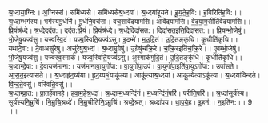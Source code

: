 

  
श्र॒ध्दाया॒ग्नि:। अ॒ग्निस्सं। समि॑ध्यसे। समि॑ध्यसेश्र॒ध्दया॑। श्र॒ध्दया॑हूयते। हू॒य॒ते॒ह॒वि:। ह॒विरिति॑ह॒वि:।। श्र॒ध्दाम्भग॑स्य। भग॑स्यमू॒र्धनि॑। मू॒र्धनि॒वच॑सा। वच॒सावे॑दयामसि। आवे॑दयामसि। वे॒द॒या॒म॒सीति॑वेदयामसि।।  
प्रि॒यंश्र॑ध्दे। श्र॒ध्दे॒दद॑त:। दद॑त:प्रि॒यं। प्रि॒यंश्र॑ध्दे। श्र॒ध्दे॒दिदा॑सत:। दिदा॑सत॒इति॒दिदा॑सत:।। प्रि॒यम्भो॒जेषु॑। भो॒जेषु॒यज्व॑सु। यज्व॑स्वि॒दं। यज्व॒स्विति॒यज्व॑ऽसु। इ॒दम्मे॑। म॒उ॒दि॒तं। उ॒दि॒तङ्कृ॑धि। कृ॒धीति॑कृधि।।  
यथा॑दे॒वा:। दे॒वाअसु॑रेषु। असु॑रेषुश्र॒ध्दां। श्र॒ध्दामु॒ग्रेषु॑। उ॒ग्रेषु॑चक्रि॒रे। च॒क्रि॒रइति॑च॒क्रि॒रे।। ए॒वम्भो॒जेषु॑। भो॒जेषु॒यज्व॑सु। यज्व॑स्व॒स्माकं॑। यज्व॒स्विति॒यज्व॑ऽसु। अ॒स्माक॑मुदि॒तं। उ॒दि॒तङ्कृ॑धि। कृ॒धीति॑कृधि।।  
श्र॒ध्दान्दे॒वा:। दे॒वायज॑माना:। यज॑मानावा॒युगो॑पा:। वा॒युगो॑पा॒उप॑। वा॒युगो॑पा॒इति॑वा॒युऽगो॑पा:। उपा॑सते। आ॒स॒त॒इत्या॑सते।। श्र॒ध्दांहृ॑द॒य्य॑या। हृ॒द॒य्य१॒॑याकू॑त्या। आकू॑त्याश्र॒ध्दया॑। आकू॒त्येत्याऽकू॑त्या। श्र॒ध्दया॑विन्दते। वि॒न्द॒ते॒वसु॑। वस्विति॒वसु॑।।  
श्र॒ध्दाम्प्रा॒त:। प्रा॒तर्ह॑वामहे। ह॒वा॒म॒हे॒श्र॒ध्दां। श्र॒ध्दाम्म॒ध्यन्दि॑नं। म॒ध्यन्दि॑नं॒परि॑। परीति॒परि॑।। श्र॒ध्दांसूर्य॑स्य। सूर्य॑स्यनि॒म्रुचि॑। नि॒म्रुचि॒श्रध्दे॑। नि॒म्रुचीति॑नि॒ऽम्रुचि॑। श्रध्दे॒श्रत्। श्रध्दा॑पय। धा॒प॒ये॒ह। इ॒हन॑:। न॒इति॑न:।। 9 ।।  
